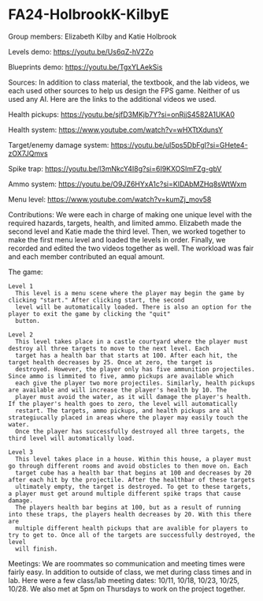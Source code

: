 # FA24-HolbrookK-KilbyE

Group members: Elizabeth Kilby and Katie Holbrook

Levels demo:
[https://youtu.be/Us6qZ-hV2Zo
](https://youtu.be/HR0BbHuhsvI
)

Blueprints demo:
https://youtu.be/TgxYLAekSis

Sources:
  In addition to class material, the textbook, and the lab videos, we each used other sources to help us design
  the FPS game. Neither of us used any AI. Here are the links to the additional videos we used.
  
  Health pickups: https://youtu.be/sjfD3MKjb7Y?si=onRjjS4582A1UKA0
  
  Health system: https://www.youtube.com/watch?v=wHXTtXdunsY 
  
  Target/enemy damage system: https://youtu.be/uI5ps5DbFgI?si=GHete4-zOX7JQmvs
  
  Spike trap: https://youtu.be/l3mNkcY4I8g?si=6I9KXOSImFZg-gbV
  
  Ammo system: https://youtu.be/O9JZ6HYxA1c?si=KIDAbMZHq8sWtWxm
  
  Menu level: https://www.youtube.com/watch?v=kumZj_mov58

  
Contributions:
  We were each in charge of making one unique level with the required hazards, targets, health, and limited ammo. 
  Elizabeth made the second level and Katie made the third level. Then, we worked together to make the first menu level
  and loaded the levels in order. Finally, we recorded and edited the two videos together as well. The workload was fair and
  each member contributed an equal amount.

  The game:
  
    Level 1
      This level is a menu scene where the player may begin the game by clicking "start." After clicking start, the second 
      level will be automatically loaded. There is also an option for the player to exit the game by clicking the "quit" 
      button.
      
    Level 2
      This level takes place in a castle courtyard where the player must destroy all three targets to move to the next level. Each
      target has a health bar that starts at 100. After each hit, the target health decreases by 25. Once at zero, the target is 
      destroyed. However, the player only has five ammunition projectiles. Since ammo is limmited to five, ammo pickups are available which 
      each give the player two more projectiles. Similarly, health pickups are available and will increase the player's health by 10. The 
      player must avoid the water, as it will damage the player's health. If the player's health goes to zero, the level will automatically
      restart. The targets, ammo pickups, and health pickups are all strategiucally placed in areas where the player may easily touch the water.
      Once the player has successfully destroyed all three targets, the third level will automatically load.

    Level 3
      This level takes place in a house. Within this house, a player must go through different rooms and avoid obsticles to then move on. Each
      target cube has a health bar that begins at 100 and decreases by 20 after each hit by the projectile. After the healthbar of these targets
      ultimately empty, the target is destroyed. To get to these targets, a player must get around multiple different spike traps that cause damage. 
      The players health bar begins at 100, but as a result of running into these traps, the players health decreases by 20. With this there are
      multiple different health pickups that are avalible for players to try to get to. Once all of the targets are successfully destroyed, the level
      will finish.

Meetings:
  We are roommates so communication and meeting times were fairly easy. In addition to outside of class, we met during class times and in lab.
  Here were a few class/lab meeting dates: 10/11, 10/18, 10/23, 10/25, 10/28. We also met at 5pm on Thursdays to work on the project together.
